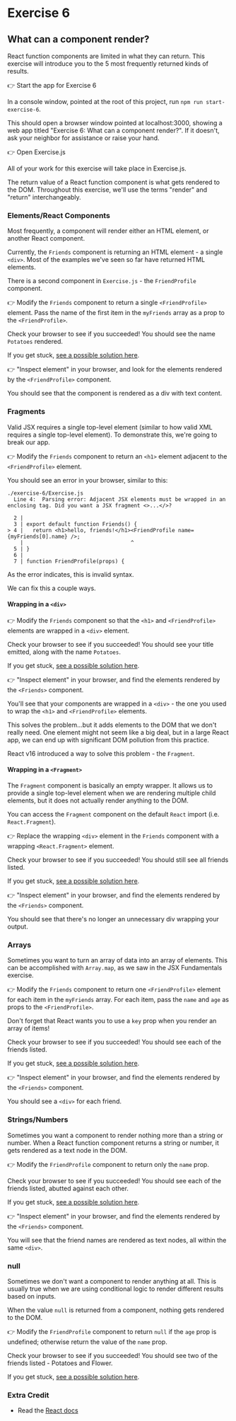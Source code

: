 # Exercise 6

## What can a component render?

React function components are limited in what they can return. This exercise will introduce you to the 5 most frequently returned kinds of results.

👉 Start the app for Exercise 6

In a console window, pointed at the root of this project, run `npm run start-exercise-6`.

This should open a browser window pointed at localhost:3000, showing a web app titled "Exercise 6: What can a component render?". If it doesn't, ask your neighbor for assistance or raise your hand.

👉 Open Exercise.js

All of your work for this exercise will take place in Exercise.js.

The return value of a React function component is what gets rendered to the DOM. Throughout this exercise, we'll use the terms "render" and "return" interchangeably.

### Elements/React Components

Most frequently, a component will render either an HTML element, or another React component.

Currently, the `Friends` component is returning an HTML element - a single `<div>`. Most of the examples we've seen so far have returned HTML elements.

There is a second component in `Exercise.js` - the `FriendProfile` component.

👉 Modify the `Friends` component to return a single `<FriendProfile>` element. Pass the name of the first item in the `myFriends` array as a prop to the `<FriendProfile>`.

Check your browser to see if you succeeded! You should see the name `Potatoes` rendered.

If you get stuck, [see a possible solution here](./SOLUTIONS.md#react-components).

👉 "Inspect element" in your browser, and look for the elements rendered by the `<FriendProfile>` component.

You should see that the component is rendered as a div with text content.

### Fragments

Valid JSX requires a single top-level element (similar to how valid XML requires a single top-level element). To demonstrate this, we're going to break our app.

👉 Modify the `Friends` component to return an `<h1>` element adjacent to the `<FriendProfile>` element.

You should see an error in your browser, similar to this:

```
./exercise-6/Exercise.js
  Line 4:  Parsing error: Adjacent JSX elements must be wrapped in an enclosing tag. Did you want a JSX fragment <>...</>?

  2 |
  3 | export default function Friends() {
> 4 |   return <h1>hello, friends!</h1><FriendProfile name={myFriends[0].name} />;
    |                                  ^
  5 | }
  6 |
  7 | function FriendProfile(props) {
```

As the error indicates, this is invalid syntax.

We can fix this a couple ways.

#### Wrapping in a `<div>`

👉 Modify the `Friends` component so that the `<h1>` and `<FriendProfile>` elements are wrapped in a `<div>` element.

Check your browser to see if you succeeded! You should see your title emitted, along with the name `Potatoes`.

If you get stuck, [see a possible solution here](./SOLUTIONS.md#wrapping-in-a-div).

👉 "Inspect element" in your browser, and find the elements rendered by the `<Friends>` component.

You'll see that your components are wrapped in a `<div>` - the one you used to wrap the `<h1>` and `<FriendProfile>` elements.

This solves the problem...but it adds elements to the DOM that we don't really need. One element might not seem like a big deal, but in a large React app, we can end up with significant DOM pollution from this practice.

React v16 introduced a way to solve this problem - the `Fragment`.

#### Wrapping in a `<Fragment>`

The `Fragment` component is basically an empty wrapper. It allows us to provide a single top-level element when we are rendering multiple child elements, but it does not actually render anything to the DOM.

You can access the `Fragment` component on the default `React` import (i.e. `React.Fragment`).

👉 Replace the wrapping `<div>` element in the `Friends` component with a wrapping `<React.Fragment>` element.

Check your browser to see if you succeeded! You should still see all friends listed.

If you get stuck, [see a possible solution here](./SOLUTIONS.md#wrapping-in-a-fragment).

👉 "Inspect element" in your browser, and find the elements rendered by the `<Friends>` component.

You should see that there's no longer an unnecessary div wrapping your output.

### Arrays

Sometimes you want to turn an array of data into an array of elements. This can be accomplished with `Array.map`, as we saw in the JSX Fundamentals exercise.

👉 Modify the `Friends` component to return one `<FriendProfile>` element for each item in the `myFriends` array. For each item, pass the `name` and `age` as props to the `<FriendProfile>`.

Don't forget that React wants you to use a `key` prop when you render an array of items!

Check your browser to see if you succeeded! You should see each of the friends listed.

If you get stuck, [see a possible solution here](./SOLUTIONS.md#arrays).

👉 "Inspect element" in your browser, and find the elements rendered by the `<Friends>` component.

You should see a `<div>` for each friend.

### Strings/Numbers

Sometimes you want a component to render nothing more than a string or number. When a React function component returns a string or number, it gets rendered as a text node in the DOM.

👉 Modify the `FriendProfile` component to return only the `name` prop.

Check your browser to see if you succeeded! You should see each of the friends listed, abutted against each other.

If you get stuck, [see a possible solution here](./SOLUTIONS.md#strings-or-numbers).

👉 "Inspect element" in your browser, and find the elements rendered by the `<Friends>` component.

You will see that the friend names are rendered as text nodes, all within the same `<div>`.

### null

Sometimes we don't want a component to render anything at all. This is usually true when we are using conditional logic to render different results based on inputs.

When the value `null` is returned from a component, nothing gets rendered to the DOM.

👉 Modify the `FriendProfile` component to return `null` if the `age` prop is undefined; otherwise return the value of the `name` prop.

Check your browser to see if you succeeded! You should see two of the friends listed - Potatoes and Flower.

If you get stuck, [see a possible solution here](./SOLUTIONS.md#null).

### Extra Credit

- Read the [React docs](https://reactjs.org/docs/hello-world.html)
